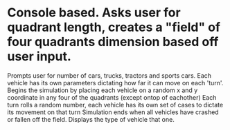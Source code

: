 # Console based. Asks user for quadrant length, creates a "field" of four quadrants dimension based off user input.
Prompts user for number of cars, trucks, tractors and sports cars. Each vehicle has its own parameters dictating how far it can move on each 'turn'.
Begins the simulation by placing each vehicle on a random x and y coordinate in any four of the quadrants (except ontop of eachother)
Each turn rolls a random number, each vehicle has its own set of cases to dictate its movement on that turn
Simulation ends when all vehicles have crashed or fallen off the field.
Displays the type of vehicle that one.
